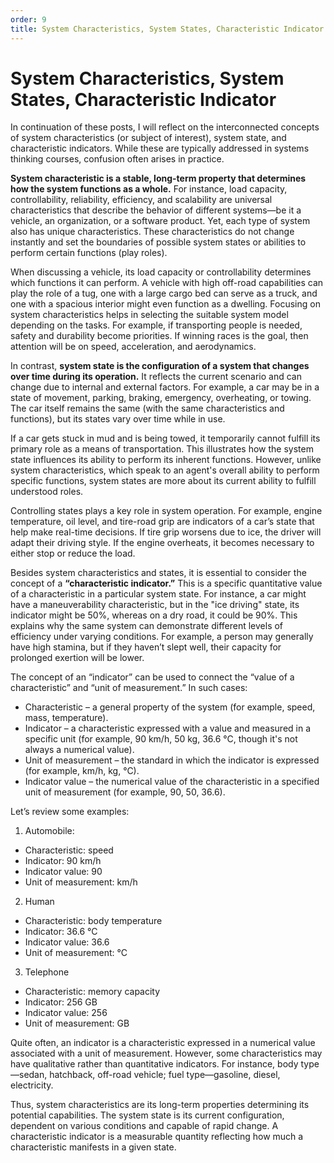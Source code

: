 ```yaml
---
order: 9
title: System Characteristics, System States, Characteristic Indicator
---
```


# System Characteristics, System States, Characteristic Indicator

In continuation of these posts, I will reflect on the interconnected concepts of system characteristics (or subject of interest), system state, and characteristic indicators. While these are typically addressed in systems thinking courses, confusion often arises in practice.

**System characteristic is a stable, long-term property that determines how the system functions as a whole.** For instance, load capacity, controllability, reliability, efficiency, and scalability are universal characteristics that describe the behavior of different systems—be it a vehicle, an organization, or a software product. Yet, each type of system also has unique characteristics. These characteristics do not change instantly and set the boundaries of possible system states or abilities to perform certain functions (play roles).

When discussing a vehicle, its load capacity or controllability determines which functions it can perform. A vehicle with high off-road capabilities can play the role of a tug, one with a large cargo bed can serve as a truck, and one with a spacious interior might even function as a dwelling. Focusing on system characteristics helps in selecting the suitable system model depending on the tasks. For example, if transporting people is needed, safety and durability become priorities. If winning races is the goal, then attention will be on speed, acceleration, and aerodynamics.

In contrast, **system state is the configuration of a system that changes over time during its operation.** It reflects the current scenario and can change due to internal and external factors. For example, a car may be in a state of movement, parking, braking, emergency, overheating, or towing. The car itself remains the same (with the same characteristics and functions), but its states vary over time while in use.

If a car gets stuck in mud and is being towed, it temporarily cannot fulfill its primary role as a means of transportation. This illustrates how the system state influences its ability to perform its inherent functions. However, unlike system characteristics, which speak to an agent's overall ability to perform specific functions, system states are more about its current ability to fulfill understood roles.

Controlling states plays a key role in system operation. For example, engine temperature, oil level, and tire-road grip are indicators of a car’s state that help make real-time decisions. If tire grip worsens due to ice, the driver will adapt their driving style. If the engine overheats, it becomes necessary to either stop or reduce the load.

Besides system characteristics and states, it is essential to consider the concept of a **“characteristic indicator.”** This is a specific quantitative value of a characteristic in a particular system state. For instance, a car might have a maneuverability characteristic, but in the "ice driving" state, its indicator might be 50%, whereas on a dry road, it could be 90%. This explains why the same system can demonstrate different levels of efficiency under varying conditions. For example, a person may generally have high stamina, but if they haven’t slept well, their capacity for prolonged exertion will be lower.

The concept of an “indicator” can be used to connect the “value of a characteristic” and “unit of measurement.” In such cases:

* Characteristic – a general property of the system (for example, speed, mass, temperature).
* Indicator – a characteristic expressed with a value and measured in a specific unit (for example, 90 km/h, 50 kg, 36.6 °C, though it's not always a numerical value).
* Unit of measurement – the standard in which the indicator is expressed (for example, km/h, kg, °C).
* Indicator value – the numerical value of the characteristic in a specified unit of measurement (for example, 90, 50, 36.6).

Let’s review some examples:

1. Automobile:

* Characteristic: speed
* Indicator: 90 km/h
* Indicator value: 90
* Unit of measurement: km/h

2. Human

+ Characteristic: body temperature
+ Indicator: 36.6 °C
+ Indicator value: 36.6
+ Unit of measurement: °C

3. Telephone

- Characteristic: memory capacity
- Indicator: 256 GB
- Indicator value: 256
- Unit of measurement: GB

Quite often, an indicator is a characteristic expressed in a numerical value associated with a unit of measurement. However, some characteristics may have qualitative rather than quantitative indicators. For instance, body type—sedan, hatchback, off-road vehicle; fuel type—gasoline, diesel, electricity.

Thus, system characteristics are its long-term properties determining its potential capabilities. The system state is its current configuration, dependent on various conditions and capable of rapid change. A characteristic indicator is a measurable quantity reflecting how much a characteristic manifests in a given state.